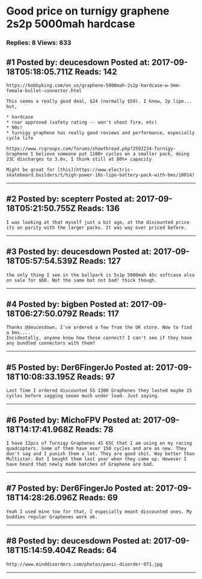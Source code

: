 # Good price on turnigy graphene 2s2p 5000mah hardcase

### Replies: 8 Views: 833

## \#1 Posted by: deucesdown Posted at: 2017-09-18T05:18:05.711Z Reads: 142

```
https://hobbyking.com/en_us/graphene-5000mah-2s2p-hardcase-w-5mm-female-bullet-connector.html

This seems a really good deal, $24 (normally $59). I know, 2p lipo... but,

* hardcase
* roar approved (safety rating -- won't shoot fire, etc)
* 90c!
* turnigy graphene has really good reviews and performance, especially cycle life

https://www.rcgroups.com/forums/showthread.php?2592234-Turnigy-Graphene I believe someone put 1100+ cycles on a smaller pack, doing 23C discharges to 3.6v, I think still at 80%+ capacity

Might be great for [this](https://www.electric-skateboard.builders/t/high-power-10s-lipo-battery-pack-with-bms/10014)
```

---
## \#2 Posted by: scepterr Posted at: 2017-09-18T05:21:50.755Z Reads: 136

```
I was looking at that myself just a bit ago, at the discounted price its on parity with the larger packs. It was way over priced before.
```

---
## \#3 Posted by: deucesdown Posted at: 2017-09-18T05:57:54.539Z Reads: 127

```
the only thing I see in the ballpark is 5s1p 5000mah 45c softcase also on sale for $60. Not the same but not bad! thick though.
```

---
## \#4 Posted by: bigben Posted at: 2017-09-18T06:27:50.079Z Reads: 117

```
Thanks @deucesdown. I've ordered a few from the UK store. Now to find a bms....
Incidentally, anyone know how these connect? I can't see if they have any bundled connectors with them?
```

---
## \#5 Posted by: Der6FingerJo Posted at: 2017-09-18T10:08:33.195Z Reads: 97

```
Last Time I ordered discounted 5S 1300 Graphenes they lasted maybe 15 cycles before sagging soooo much under load. Just saying.
```

---
## \#6 Posted by: MichoFPV Posted at: 2017-09-18T14:17:41.968Z Reads: 78

```
I have 12pcs of Turnigy Graphenes 4S 65C that I am using on my racing quadcopters. Some of them have over 150 cycles and are as new. They don't sag and I punish them a lot. They are good shit. Way better than Multistar. But I bought them last year when they came up. However I have heard that newly made batches of Graphene are bad.
```

---
## \#7 Posted by: Der6FingerJo Posted at: 2017-09-18T14:28:26.096Z Reads: 69

```
Yeah I used mine too for that, I especially meant discounted ones. My buddies regular Graphenes work ok.
```

---
## \#8 Posted by: deucesdown Posted at: 2017-09-18T15:14:59.404Z Reads: 64

```
http://www.minddisorders.com/photos/panic-disorder-971.jpg
```

---

